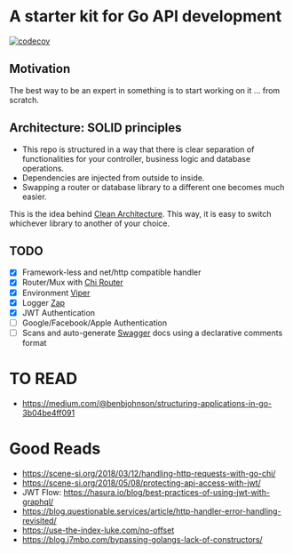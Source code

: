 # A starter kit for Go API development
[![codecov](https://codecov.io/gh/0xTatsu/g-api/branch/main/graph/badge.svg?token=77ILCE8419)](https://codecov.io/gh/0xTatsu/g-api)

## Motivation
The best way to be an expert in something is to start working on it ... from scratch.

## Architecture: SOLID principles 
- This repo is structured in a way that there is clear separation of 
functionalities for your controller, business logic and database operations. 
- Dependencies are injected from outside to inside. 
- Swapping a router or database library to a different one becomes much easier. 

This is the idea behind [Clean Architecture](https://blog.cleancoder.com/uncle-bob/2012/08/13/the-clean-architecture.html). 
This way, it is easy to switch whichever library to another of your choice.

## TODO
- [x] Framework-less and net/http compatible handler
- [x] Router/Mux with [Chi Router](https://github.com/go-chi/chi)
- [x] Environment [Viper](https://github.com/spf13/viper)
- [x] Logger [Zap](https://github.com/uber-go/zap)
- [x] JWT Authentication
- [ ] Google/Facebook/Apple Authentication
- [ ] Scans and auto-generate [Swagger](https://github.com/swaggo/swag) docs using a declarative comments format

# TO READ 
- https://medium.com/@benbjohnson/structuring-applications-in-go-3b04be4ff091

# Good Reads
- https://scene-si.org/2018/03/12/handling-http-requests-with-go-chi/
- https://scene-si.org/2018/05/08/protecting-api-access-with-jwt/
- JWT Flow: https://hasura.io/blog/best-practices-of-using-jwt-with-graphql/
- https://blog.questionable.services/article/http-handler-error-handling-revisited/
- https://use-the-index-luke.com/no-offset
- https://blog.j7mbo.com/bypassing-golangs-lack-of-constructors/